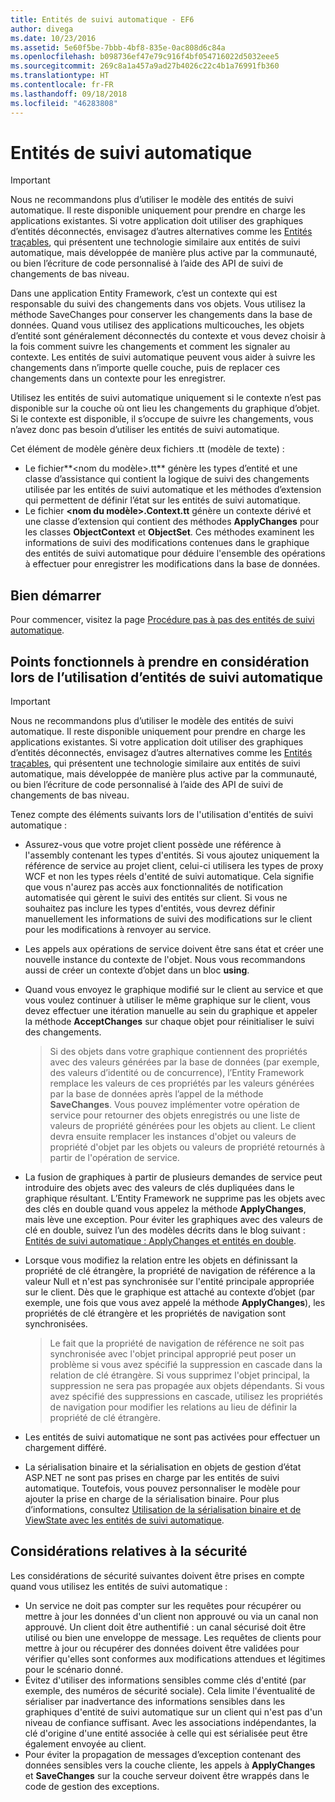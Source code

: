 ```yaml
---
title: Entités de suivi automatique - EF6
author: divega
ms.date: 10/23/2016
ms.assetid: 5e60f5be-7bbb-4bf8-835e-0ac808d6c84a
ms.openlocfilehash: b098736ef47e79c916f4bf054716022d5032eee5
ms.sourcegitcommit: 269c8a1a457a9ad27b4026c22c4b1a76991fb360
ms.translationtype: HT
ms.contentlocale: fr-FR
ms.lasthandoff: 09/18/2018
ms.locfileid: "46283808"
---
```

# <a name="self-tracking-entities"></a>Entités de suivi automatique

> [!IMPORTANT]
> Nous ne recommandons plus d’utiliser le modèle des entités de suivi automatique. Il reste disponible uniquement pour prendre en charge les applications existantes. Si votre application doit utiliser des graphiques d’entités déconnectés, envisagez d’autres alternatives comme les [Entités traçables](http://trackableentities.github.io/), qui présentent une technologie similaire aux entités de suivi automatique, mais développée de manière plus active par la communauté, ou bien l’écriture de code personnalisé à l’aide des API de suivi de changements de bas niveau.

Dans une application Entity Framework, c’est un contexte qui est responsable du suivi des changements dans vos objets. Vous utilisez la méthode SaveChanges pour conserver les changements dans la base de données. Quand vous utilisez des applications multicouches, les objets d’entité sont généralement déconnectés du contexte et vous devez choisir à la fois comment suivre les changements et comment les signaler au contexte. Les entités de suivi automatique peuvent vous aider à suivre les changements dans n’importe quelle couche, puis de replacer ces changements dans un contexte pour les enregistrer.  

Utilisez les entités de suivi automatique uniquement si le contexte n’est pas disponible sur la couche où ont lieu les changements du graphique d’objet. Si le contexte est disponible, il s’occupe de suivre les changements, vous n’avez donc pas besoin d’utiliser les entités de suivi automatique.  

Cet élément de modèle génère deux fichiers .tt (modèle de texte) :  

- Le fichier**\<nom du modèle\>.tt** génère les types d’entité et une classe d’assistance qui contient la logique de suivi des changements utilisée par les entités de suivi automatique et les méthodes d’extension qui permettent de définir l’état sur les entités de suivi automatique.  
- Le fichier **\<nom du modèle\>.Context.tt** génère un contexte dérivé et une classe d’extension qui contient des méthodes **ApplyChanges** pour les classes **ObjectContext** et **ObjectSet**. Ces méthodes examinent les informations de suivi des modifications contenues dans le graphique des entités de suivi automatique pour déduire l'ensemble des opérations à effectuer pour enregistrer les modifications dans la base de données.  

## <a name="get-started"></a>Bien démarrer  

Pour commencer, visitez la page [Procédure pas à pas des entités de suivi automatique](walkthrough.md).  

## <a name="functional-considerations-when-working-with-self-tracking-entities"></a>Points fonctionnels à prendre en considération lors de l’utilisation d’entités de suivi automatique  
> [!IMPORTANT]
> Nous ne recommandons plus d’utiliser le modèle des entités de suivi automatique. Il reste disponible uniquement pour prendre en charge les applications existantes. Si votre application doit utiliser des graphiques d’entités déconnectés, envisagez d’autres alternatives comme les [Entités traçables](http://trackableentities.github.io/), qui présentent une technologie similaire aux entités de suivi automatique, mais développée de manière plus active par la communauté, ou bien l’écriture de code personnalisé à l’aide des API de suivi de changements de bas niveau.

Tenez compte des éléments suivants lors de l'utilisation d'entités de suivi automatique :  

- Assurez-vous que votre projet client possède une référence à l'assembly contenant les types d'entités. Si vous ajoutez uniquement la référence de service au projet client, celui-ci utilisera les types de proxy WCF et non les types réels d'entité de suivi automatique. Cela signifie que vous n'aurez pas accès aux fonctionnalités de notification automatisée qui gèrent le suivi des entités sur client. Si vous ne souhaitez pas inclure les types d'entités, vous devrez définir manuellement les informations de suivi des modifications sur le client pour les modifications à renvoyer au service.  
- Les appels aux opérations de service doivent être sans état et créer une nouvelle instance du contexte de l'objet. Nous vous recommandons aussi de créer un contexte d’objet dans un bloc **using**.  
- Quand vous envoyez le graphique modifié sur le client au service et que vous voulez continuer à utiliser le même graphique sur le client, vous devez effectuer une itération manuelle au sein du graphique et appeler la méthode **AcceptChanges** sur chaque objet pour réinitialiser le suivi des changements.  

    > Si des objets dans votre graphique contiennent des propriétés avec des valeurs générées par la base de données (par exemple, des valeurs d’identité ou de concurrence), l’Entity Framework remplace les valeurs de ces propriétés par les valeurs générées par la base de données après l’appel de la méthode **SaveChanges**. Vous pouvez implémenter votre opération de service pour retourner des objets enregistrés ou une liste de valeurs de propriété générées pour les objets au client. Le client devra ensuite remplacer les instances d'objet ou valeurs de propriété d'objet par les objets ou valeurs de propriété retournés à partir de l'opération de service.  
- La fusion de graphiques à partir de plusieurs demandes de service peut introduire des objets avec des valeurs de clés dupliquées dans le graphique résultant. L’Entity Framework ne supprime pas les objets avec des clés en double quand vous appelez la méthode **ApplyChanges**, mais lève une exception. Pour éviter les graphiques avec des valeurs de clé en double, suivez l’un des modèles décrits dans le blog suivant : [Entités de suivi automatique : ApplyChanges et entités en double](https://go.microsoft.com/fwlink/?LinkID=205119&clcid=0x409).  
- Lorsque vous modifiez la relation entre les objets en définissant la propriété de clé étrangère, la propriété de navigation de référence a la valeur Null et n'est pas synchronisée sur l'entité principale appropriée sur le client. Dès que le graphique est attaché au contexte d’objet (par exemple, une fois que vous avez appelé la méthode **ApplyChanges**), les propriétés de clé étrangère et les propriétés de navigation sont synchronisées.  

    > Le fait que la propriété de navigation de référence ne soit pas synchronisée avec l'objet principal approprié peut poser un problème si vous avez spécifié la suppression en cascade dans la relation de clé étrangère. Si vous supprimez l'objet principal, la suppression ne sera pas propagée aux objets dépendants. Si vous avez spécifié des suppressions en cascade, utilisez les propriétés de navigation pour modifier les relations au lieu de définir la propriété de clé étrangère.  
- Les entités de suivi automatique ne sont pas activées pour effectuer un chargement différé.  
- La sérialisation binaire et la sérialisation en objets de gestion d’état ASP.NET ne sont pas prises en charge par les entités de suivi automatique. Toutefois, vous pouvez personnaliser le modèle pour ajouter la prise en charge de la sérialisation binaire. Pour plus d’informations, consultez [Utilisation de la sérialisation binaire et de ViewState avec les entités de suivi automatique](https://go.microsoft.com/fwlink/?LinkId=199208).  

## <a name="security-considerations"></a>Considérations relatives à la sécurité  

Les considérations de sécurité suivantes doivent être prises en compte quand vous utilisez les entités de suivi automatique :  

- Un service ne doit pas compter sur les requêtes pour récupérer ou mettre à jour les données d'un client non approuvé ou via un canal non approuvé. Un client doit être authentifié : un canal sécurisé doit être utilisé ou bien une enveloppe de message. Les requêtes de clients pour mettre à jour ou récupérer des données doivent être validées pour vérifier qu'elles sont conformes aux modifications attendues et légitimes pour le scénario donné.  
- Évitez d'utiliser des informations sensibles comme clés d'entité (par exemple, des numéros de sécurité sociale). Cela limite l'éventualité de sérialiser par inadvertance des informations sensibles dans les graphiques d'entité de suivi automatique sur un client qui n'est pas d'un niveau de confiance suffisant. Avec les associations indépendantes, la clé d'origine d'une entité associée à celle qui est sérialisée peut être également envoyée au client.  
- Pour éviter la propagation de messages d’exception contenant des données sensibles vers la couche cliente, les appels à **ApplyChanges** et **SaveChanges** sur la couche serveur doivent être wrappés dans le code de gestion des exceptions.  
